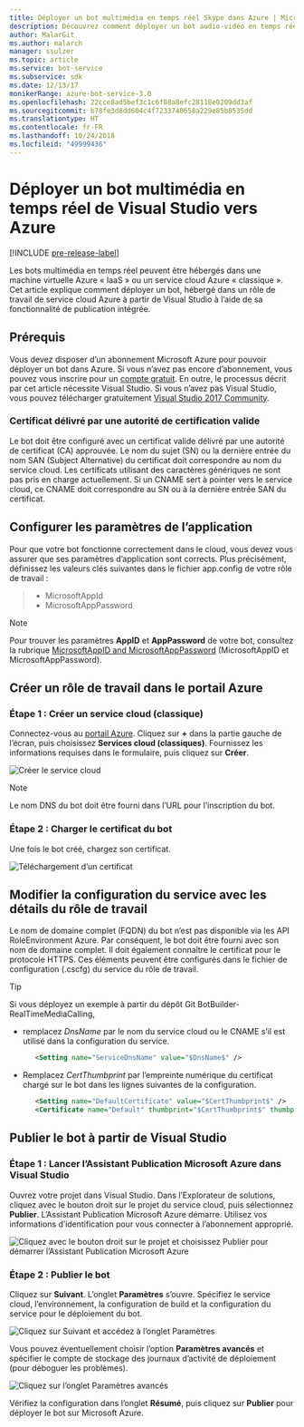```yaml
---
title: Déployer un bot multimédia en temps réel Skype dans Azure | Microsoft Docs
description: Découvrez comment déployer un bot audio-vidéo en temps réel Skype dans Azure à l’aide de la fonctionnalité de publication intégrée de Visual Studio.
author: MalarGit
ms.author: malarch
manager: ssulzer
ms.topic: article
ms.service: bot-service
ms.subservice: sdk
ms.date: 12/13/17
monikerRange: azure-bot-service-3.0
ms.openlocfilehash: 22cce8ad5bef3c1c6f08a8efc28118e0209dd3af
ms.sourcegitcommit: b78fe3d8dd604c4f7233740658a229e85b8535dd
ms.translationtype: HT
ms.contentlocale: fr-FR
ms.lasthandoff: 10/24/2018
ms.locfileid: "49999436"
---
```

# <a name="deploy-a-real-time-media-bot-from-visual-studio-to-azure"></a>Déployer un bot multimédia en temps réel de Visual Studio vers Azure

[!INCLUDE [pre-release-label](../includes/pre-release-label-v3.md)]

Les bots multimédia en temps réel peuvent être hébergés dans une machine virtuelle Azure « IaaS » ou un service cloud Azure « classique ». Cet article explique comment déployer un bot, hébergé dans un rôle de travail de service cloud Azure à partir de Visual Studio à l’aide de sa fonctionnalité de publication intégrée.

## <a name="prerequisites"></a>Prérequis

Vous devez disposer d’un abonnement Microsoft Azure pour pouvoir déployer un bot dans Azure. Si vous n’avez pas encore d’abonnement, vous pouvez vous inscrire pour un <a href="https://azure.microsoft.com/en-us/free/" target="_blank">compte gratuit</a>. En outre, le processus décrit par cet article nécessite Visual Studio. Si vous n’avez pas Visual Studio, vous pouvez télécharger gratuitement <a href="https://www.visualstudio.com/downloads/" target="_blank">Visual Studio 2017 Community</a>.

### <a name="certificate-from-a-valid-certificate-authority"></a>Certificat délivré par une autorité de certification valide
Le bot doit être configuré avec un certificat valide délivré par une autorité de certificat (CA) approuvée. Le nom du sujet (SN) ou la dernière entrée du nom SAN (Subject Alternative) du certificat doit correspondre au nom du service cloud. Les certificats utilisant des caractères génériques ne sont pas pris en charge actuellement. Si un CNAME sert à pointer vers le service cloud, ce CNAME doit correspondre au SN ou à la dernière entrée SAN du certificat.

## <a name="configure-application-settings"></a>Configurer les paramètres de l’application
Pour que votre bot fonctionne correctement dans le cloud, vous devez vous assurer que ses paramètres d’application sont corrects. Plus précisément, définissez les valeurs clés suivantes dans le fichier app.config de votre rôle de travail :
> <ul><li>MicrosoftAppId</li><li>MicrosoftAppPassword</li></ul>

> [!NOTE]
> Pour trouver les paramètres **AppID** et **AppPassword** de votre bot, consultez la rubrique [MicrosoftAppID and MicrosoftAppPassword](~/bot-service-manage-overview.md#microsoftappid-and-microsoftapppassword) (MicrosoftAppID et MicrosoftAppPassword).

## <a name="create-worker-role-in-the-azure-portal"></a>Créer un rôle de travail dans le portail Azure
### <a name="step-1-create-cloud-serviceclassic"></a>Étape 1 : Créer un service cloud (classique)
Connectez-vous au <a href="https://portal.azure.com">portail Azure</a>. Cliquez sur **+** dans la partie gauche de l’écran, puis choisissez **Services cloud (classiques)**. Fournissez les informations requises dans le formulaire, puis cliquez sur **Créer**.

![Créer le service cloud](../media/real-time-media-bot-portal-service-creation.png)

> [!NOTE]
> Le nom DNS du bot doit être fourni dans l’URL pour l’inscription du bot.

### <a name="step-2-upload-the-certificate-for-the-bot"></a>Étape 2 : Charger le certificat du bot
Une fois le bot créé, chargez son certificat.

![Téléchargement d’un certificat](../media/real-time-media-bot-portal-certificates.png)

## <a name="modify-service-configuration-with-worker-role-details"></a>Modifier la configuration du service avec les détails du rôle de travail
Le nom de domaine complet (FQDN) du bot n’est pas disponible via les API RoleEnvironment Azure. Par conséquent, le bot doit être fourni avec son nom de domaine complet. Il doit également connaître le certificat pour le protocole HTTPS. Ces éléments peuvent être configurés dans le fichier de configuration (.cscfg) du service du rôle de travail.

> [!TIP]
> Si vous déployez un exemple à partir du dépôt Git BotBuilder-RealTimeMediaCalling,
> - remplacez $DnsName$ par le nom du service cloud ou le CNAME s’il est utilisé dans la configuration du service.
>   ```xml
>      <Setting name="ServiceDnsName" value="$DnsName$" />
>   ```
> 
> - Remplacez $CertThumbprint$ par l’empreinte numérique du certificat chargé sur le bot dans les lignes suivantes de la configuration.
>   ```xml
>      <Setting name="DefaultCertificate" value="$CertThumbprint$" />
>      <Certificate name="Default" thumbprint="$CertThumbprint$" thumbprintAlgorithm="sha1" />
>   ```

## <a name="publish-the-bot-from-visual-studio"></a>Publier le bot à partir de Visual Studio
### <a name="step-1-launch-the-microsoft-azure-publishing-wizard-in-visual-studio"></a>Étape 1 : Lancer l’Assistant Publication Microsoft Azure dans Visual Studio

Ouvrez votre projet dans Visual Studio. Dans l’Explorateur de solutions, cliquez avec le bouton droit sur le projet du service cloud, puis sélectionnez **Publier**. L’Assistant Publication Microsoft Azure démarre. Utilisez vos informations d’identification pour vous connecter à l’abonnement approprié.

![Cliquez avec le bouton droit sur le projet et choisissez Publier pour démarrer l’Assistant Publication Microsoft Azure](../media/real-time-media-bot-publish-signin.png)

### <a name="step-2-publish-the-bot"></a>Étape 2 : Publier le bot

Cliquez sur **Suivant**. L’onglet **Paramètres** s’ouvre. Spécifiez le service cloud, l’environnement, la configuration de build et la configuration du service pour le déploiement du bot.

![Cliquez sur Suivant et accédez à l’onglet Paramètres](../media/real-time-media-bot-publish-settings.png)

Vous pouvez éventuellement choisir l’option **Paramètres avancés** et spécifier le compte de stockage des journaux d’activité de déploiement (pour déboguer les problèmes).

![Cliquez sur l’onglet Paramètres avancés](../media/real-time-media-bot-publish-advanced-settings.png)

Vérifiez la configuration dans l’onglet **Résumé**, puis cliquez sur **Publier** pour déployer le bot sur Microsoft Azure.
